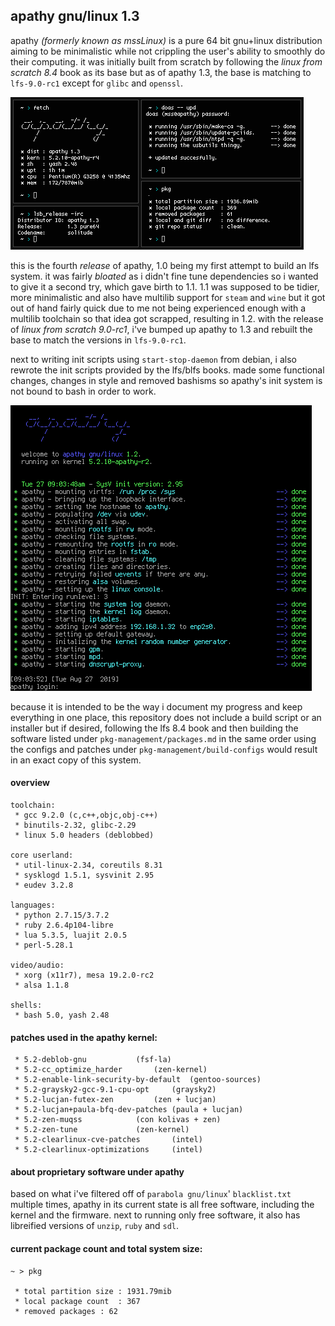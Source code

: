 ## apathy gnu/linux 1.3
apathy *(formerly known as mssLinux)* is a pure 64 bit gnu+linux distribution aiming to be minimalistic while not crippling the user's ability to smoothly do their computing. it was initially built from scratch by following the *linux from scratch 8.4* book as its base but as of apathy 1.3, the base is matching to `lfs-9.0-rc1` except for `glibc` and `openssl`.

![yes](assets/fetch.png)

this is the fourth *release* of apathy, 1.0 being my first attempt to build an lfs system. it was fairly *bloated* as i didn't fine tune dependencies so i wanted to give it a second try, which gave birth to 1.1. 1.1 was supposed to be tidier, more minimalistic and also have multilib support for `steam` and `wine` but it got out of hand fairly quick due to me not being experienced enough with a multilib toolchain so that idea got scrapped, resulting in 1.2. with the release of *linux from scratch 9.0-rc1*, i've bumped up apathy to 1.3 and rebuilt the base to match the versions in `lfs-9.0-rc1`. 

next to writing init scripts using `start-stop-daemon` from debian, i also rewrote the init scripts provided by the lfs/blfs books. made some functional changes, changes in style and removed bashisms so apathy's init system is not bound to bash in order to work.

![yes](assets/init.png)

because it is intended to be the way i document my progress and keep everything in one place, this repository does not include a build script or an installer but if desired, following the lfs 8.4 book and then building the software listed under `pkg-management/packages.md` in the same order using the configs and patches under `pkg-management/build-configs` would result in an exact copy of this system.

#### overview
```
toolchain:
 * gcc 9.2.0 (c,c++,objc,obj-c++)
 * binutils-2.32, glibc-2.29
 * linux 5.0 headers (deblobbed)

core userland:
 * util-linux-2.34, coreutils 8.31
 * sysklogd 1.5.1, sysvinit 2.95
 * eudev 3.2.8

languages:
 * python 2.7.15/3.7.2
 * ruby 2.6.4p104-libre
 * lua 5.3.5, luajit 2.0.5
 * perl-5.28.1

video/audio:
 * xorg (x11r7), mesa 19.2.0-rc2
 * alsa 1.1.8

shells:
 * bash 5.0, yash 2.48
```

#### patches used in the apathy kernel:
```
 * 5.2-deblob-gnu			(fsf-la)
 * 5.2-cc_optimize_harder		(zen-kernel)
 * 5.2-enable-link-security-by-default	(gentoo-sources)
 * 5.2-graysky2-gcc-9.1-cpu-opt		(graysky2)
 * 5.2-lucjan-futex-zen			(zen + lucjan)
 * 5.2-lucjan+paula-bfq-dev-patches	(paula + lucjan)
 * 5.2-zen-muqss			(con kolivas + zen)
 * 5.2-zen-tune				(zen-kernel)
 * 5.2-clearlinux-cve-patches		(intel)
 * 5.2-clearlinux-optimizations		(intel)
```

#### about proprietary software under apathy
based on what i've filtered off of `parabola gnu/linux`' `blacklist.txt` multiple times, apathy in its current state is all free software, including the kernel and the firmware. next to running only free software, it also has libreified versions of `unzip`, `ruby` and `sdl`.

#### current package count and total system size:
```
~ > pkg

 * total partition size	: 1931.79mib
 * local package count	: 367
 * removed packages	: 62

```
